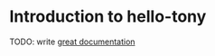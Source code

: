 # Introduction to hello-tony

TODO: write [great documentation](http://jacobian.org/writing/what-to-write/)
